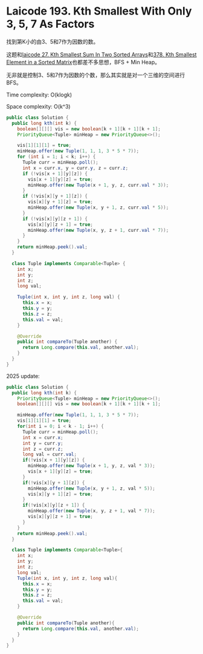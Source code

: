 # Laicode 193. Kth Smallest With Only 3, 5, 7 As Factors

找到第K小的由3、5和7作为因数的数。

这题和[laicode 27. Kth Smallest Sum In Two Sorted Arrays](laicode-27-Kth-Smallest-Sum-In-Two-Sorted-Arrays.md)和[378. Kth Smallest Element in a Sorted Matrix](378-Kth-Smallest-Element-Sorted-Matrix.md)也都差不多思想，BFS + Min Heap。

无非就是控制3、5和7作为因数的个数，那么其实就是对一个三维的空间进行BFS。

Time complexity: O(klogk)

Space complexity: O(k^3)

```java
public class Solution {
  public long kth(int k) {
    boolean[][][] vis = new boolean[k + 1][k + 1][k + 1];
    PriorityQueue<Tuple> minHeap = new PriorityQueue<>();

    vis[1][1][1] = true;
    minHeap.offer(new Tuple(1, 1, 1, 3 * 5 * 7));
    for (int i = 1; i < k; i++) {
      Tuple curr = minHeap.poll();
      int x = curr.x, y = curr.y, z = curr.z;
      if (!vis[x + 1][y][z]) {
        vis[x + 1][y][z] = true;
        minHeap.offer(new Tuple(x + 1, y, z, curr.val * 3));
      }
      if (!vis[x][y + 1][z]) {
        vis[x][y + 1][z] = true;
        minHeap.offer(new Tuple(x, y + 1, z, curr.val * 5));
      }
      if (!vis[x][y][z + 1]) {
        vis[x][y][z + 1] = true;
        minHeap.offer(new Tuple(x, y, z + 1, curr.val * 7));
      }
    }
    return minHeap.peek().val;
  }

  class Tuple implements Comparable<Tuple> {
    int x;
    int y;
    int z;
    long val;

    Tuple(int x, int y, int z, long val) {
      this.x = x;
      this.y = y;
      this.z = z;
      this.val = val;
    }

    @Override
    public int compareTo(Tuple another) {
      return Long.compare(this.val, another.val);
    }
  }
}
```

2025 update:

```java
public class Solution {
  public long kth(int k) {
    PriorityQueue<Tuple> minHeap = new PriorityQueue<>();
    boolean[][][] vis = new boolean[k + 1][k + 1][k + 1];

    minHeap.offer(new Tuple(1, 1, 1, 3 * 5 * 7));
    vis[1][1][1] = true;
    for(int i = 0; i < k - 1; i++) {
      Tuple curr = minHeap.poll();
      int x = curr.x;
      int y = curr.y;
      int z = curr.z;
      long val = curr.val;
      if(!vis[x + 1][y][z]) {
        minHeap.offer(new Tuple(x + 1, y, z, val * 3));
        vis[x + 1][y][z] = true;
      }
      if(!vis[x][y + 1][z]) {
        minHeap.offer(new Tuple(x, y + 1, z, val * 5));
        vis[x][y + 1][z] = true;
      }
      if(!vis[x][y][z + 1]) {
        minHeap.offer(new Tuple(x, y, z + 1, val * 7));
        vis[x][y][z + 1] = true;
      }
    }
    return minHeap.peek().val;
  }

  class Tuple implements Comparable<Tuple>{
    int x;
    int y;
    int z;
    long val;
    Tuple(int x, int y, int z, long val){
      this.x = x;
      this.y = y;
      this.z = z;
      this.val = val;
    }

    @Override
    public int compareTo(Tuple another){
      return Long.compare(this.val, another.val);
    }
  }
}
```